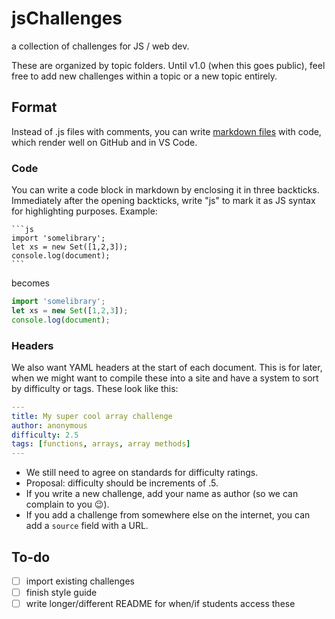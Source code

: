 # jsChallenges

a collection of challenges for JS / web dev.

These are organized by topic folders. Until v1.0 (when this goes public), feel free to add new challenges within a topic or a new topic entirely.


## Format


Instead of .js files with comments, you can write [markdown files](https://github.github.com/gfm/) with code, which render well on GitHub and in VS Code.


### Code

You can write a code block in markdown by enclosing it in three backticks. Immediately after the opening backticks, write "js" to mark it as JS syntax for highlighting purposes. Example:
````
```js
import 'somelibrary';
let xs = new Set([1,2,3]);
console.log(document);
```
````
becomes
```js
import 'somelibrary';
let xs = new Set([1,2,3]);
console.log(document);
```

### Headers

We also want YAML headers at the start of each document. This is for later, when we might want to compile these into a site and have a system to sort by difficulty or tags. These look like this:

```yaml
---
title: My super cool array challenge
author: anonymous
difficulty: 2.5
tags: [functions, arrays, array methods]
---
```

- We still need to agree on standards for difficulty ratings.
- Proposal: difficulty should be increments of .5.
- If you write a new challenge, add your name as author (so we can complain to you 😉).
- If you add a challenge from somewhere else on the internet, you can add a `source` field with a URL.



## To-do

- [ ] import existing challenges
- [ ] finish style guide
- [ ] write longer/different README for when/if students access these